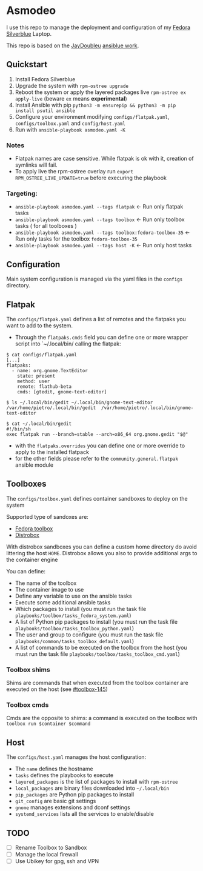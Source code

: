 # Asmodeo

I use this repo to manage the deployment and configuration of my [Fedora Silverblue](https://docs.fedoraproject.org/en-US/fedora-silverblue/) Laptop.

This repo is based on the [JayDoubleu](https://github.com/JayDoubleu) [ansiblue work](https://github.com/JayDoubleu/ansiblue).

## Quickstart

1. Install Fedora Silverblue
2. Upgrade the system with `rpm-ostree upgrade`
3. Reboot the system or apply the layered packages live `rpm-ostree ex apply-live` (beware `ex` means **experimental**)
4. Install Ansible with pip `python3 -m ensurepip && python3 -m pip install psutil ansible`
5. Configure your environment modifying `configs/flatpak.yaml`, `configs/toolbox.yaml` and `config/host.yaml`
6. Run with `ansible-playbook asmodeo.yaml -K`

### Notes

- Flatpak names are case sensitive. While flatpak is ok with it, creation of symlinks will fail.
- To apply live the rpm-ostree overlay run `export RPM_OSTREE_LIVE_UPDATE=true` before execuring the playbook

### Targeting:
- `ansible-playbook asmodeo.yaml --tags flatpak` <- Run only flatpak tasks
- `ansible-playbook asmodeo.yaml --tags toolbox` <- Run only toolbox tasks ( for all toolboxes )
- `ansible-playbook asmodeo.yaml --tags toolbox:fedora-toolbox-35` <- Run only tasks for the toolbox `fedora-toolbox-35`
- `ansible-playbook asmodeo.yaml --tags host -K` <- Run only host tasks

## Configuration

Main system configuration is managed via the yaml files in the `configs` directory.

## Flatpak

The `configs/flatpak.yaml` defines a list of remotes and the flatpaks you want to add to the system.

* Through the `flatpaks.cmds` field you can define one or more wrapper script into `~/.local/bin/ calling the flatpak:
```
$ cat configs/flatpak.yaml
[...]
flatpaks:
  - name: org.gnome.TextEditor
    state: present
    method: user
    remote: flathub-beta
    cmds: [gtedit, gnome-text-editor]

$ ls ~/.local/bin/gedit ~/.local/bin/gnome-text-editor 
/var/home/pietro/.local/bin/gedit  /var/home/pietro/.local/bin/gnome-text-editor

$ cat ~/.local/bin/gedit
#!/bin/sh
exec flatpak run --branch=stable --arch=x86_64 org.gnome.gedit "$@"
```
* with the `flatpaks.overrides` you can define one or more override to apply to the installed flatpack
* for the other fields please refer to the `community.general.flatpak` ansible module

## Toolboxes

The `configs/toolbox.yaml` defines container sandboxes to deploy on the system

Supported type of sandoxes are:

- [Fedora toolbox](https://containertoolbx.org/)
- [Distrobox](https://github.com/89luca89/distrobox)

With distrobox sandboxes you can define a custom home directory do avoid littering the host `HOME`.
Distrobox allows you also to provide additional args to the container engine

You can define:
- The name of the toolbox
- The container image to use
- Define any variable to use on the ansible tasks
- Execute some additional ansible tasks
- Which packages to install (you must run the task file `playbooks/toolbox/tasks_fedora_system.yaml`)
- A list of Python pip packages to install (you must run the task file `playbooks/toolbox/tasks_toolbox_python.yaml`)
- The user and group to configure (you must run the task file `playbooks/common/tasks_toolbox_default.yaml`)
- A list of commands to be executed on the toolbox from the host (you must run the task file `playbooks/toolbox/tasks_toolbox_cmd.yaml`)

### Toolbox shims

Shims are commands that when executed from the toolbox container are executed on the host (see [#toolbox-145](https://github.com/containers/toolbox/issues/145))

### Toolbox cmds

Cmds are the opposite to shims: a command is executed on the toolbox with `toolbox run $container $command`

## Host

The `configs/host.yaml` manages the host configuration:

- The `name` defines the hostname
- `tasks` defines the playbooks to execute
- `layered_packages` is the list of packages to install with `rpm-ostree`
- `local_packages` are binary files downloaded into `~/.local/bin`
- `pip_packages` are Python pip packages to install
- `git_config` are basic git settings
- `gnome` manages extensions and dconf settings
- `systemd_services` lists all the services to enable/disable

## TODO

- [ ] Rename Toolbox to Sandbox
- [ ] Manage the local firewall
- [ ] Use Ubikey for gpg, ssh and VPN
